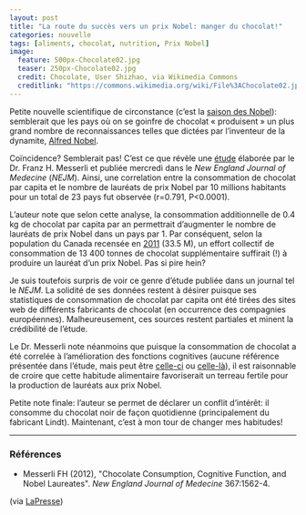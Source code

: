 ```yaml
---
layout: post
title: "La route du succès vers un prix Nobel: manger du chocolat!"
categories: nouvelle
tags: [aliments, chocolat, nutrition, Prix Nobel]
image:
  feature: 500px-Chocolate02.jpg
  teaser: 250px-Chocolate02.jpg
  credit: Chocolate, User Shizhao, via Wikimedia Commons
  creditlink: "https://commons.wikimedia.org/wiki/File%3AChocolate02.jpg"
---
```


Petite nouvelle scientifique de circonstance (c’est la [saison des Nobel](http://www.nobelprize.org/nobel_prizes/about/prize_announcements/)): semblerait que les pays où on se goinfre de chocolat « produisent » un plus grand nombre de reconnaissances telles que dictées par l’inventeur de la dynamite, [Alfred Nobel](https://fr.wikipedia.org/wiki/Alfred_Nobel).

Coïncidence? Semblerait pas! C’est ce que révèle une [étude](http://www.nejm.org/doi/full/10.1056/NEJMon1211064) élaborée par le Dr. Franz H. Messerli et publiée mercredi dans le *New England Journal of Medecine* (*NEJM*). Ainsi, une correlation entre la consommation de chocolat par capita et le nombre de lauréats de prix Nobel par 10 millions habitants pour un total de 23 pays fut observée (r=0.791, P<0.0001).

L’auteur note que selon cette analyse, la consommation additionnelle de 0.4 kg de chocolat par capita par an permettrait d’augmenter le nombre de lauréats de prix Nobel dans un pays par 1. Par conséquent, selon la population du Canada recensée en [2011](https://www12.statcan.gc.ca/census-recensement/2011/dp-pd/hlt-fst/pd-pl/Table-Tableau.cfm?LANG=Fra&T=101&S=50&O=A) (33.5 M), un effort collectif de consommation de 13 400 tonnes de chocolat supplémentaire suffirait (!) à produire un lauréat d’un prix Nobel. Pas si pire hein?

Je suis toutefois surpris de voir ce genre d’étude publiée dans un journal tel le *NEJM*. La solidité de ses données restent à désirer puisque ses statistiques de consommation de chocolat par capita ont été tirées des sites web de différents fabricants de chocolat (en occurrence des compagnies européennes). Malheureusement, ces sources restent partiales et minent la crédibilité de l’étude.

Le Dr. Messerli note néanmoins que puisque la consommation de chocolat a été correlée à l’amélioration des fonctions cognitives (aucune référence présentée dans l’étude, mais peut être [celle-ci](https://www.ncbi.nlm.nih.gov/pubmed/19056649) ou [celle-là](https://www.ncbi.nlm.nih.gov/pubmed/21324330)), il est raisonnable de croire que cette habitude alimentaire favoriserait un terreau fertile pour la production de lauréats aux prix Nobel.

Petite note finale: l’auteur se permet de déclarer un conflit d’intérêt: il consomme du chocolat noir de façon quotidienne (principalement du fabricant Lindt). Maintenant, c’est à mon tour de changer mes habitudes!

<hr>

### Références

- Messerli FH (2012), "Chocolate Consumption, Cognitive Function, and Nobel Laureates". *New England Journal of Medecine* 367:1562-4.

(via [LaPresse](http://www.lapresse.ca/vivre/sante/nutrition/201210/11/01-4582347-etude-plus-un-pays-mange-de-chocolat-plus-il-a-de-prix-nobel.php))
